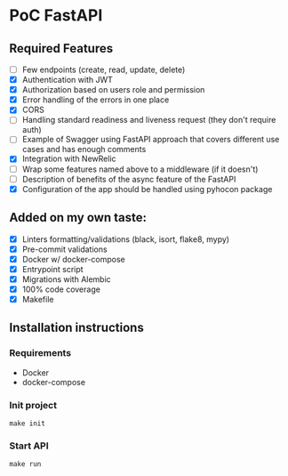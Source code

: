 # PoC FastAPI

## Required Features
- [ ] Few endpoints (create, read, update, delete)
- [x] Authentication with JWT
- [x] Authorization based on users role and permission
- [x] Error handling of the errors in one place
- [x] CORS
- [ ] Handling standard readiness and liveness request (they don't require auth)
- [ ] Example of Swagger using FastAPI approach that covers different use cases and has enough comments
- [x] Integration with NewRelic
- [ ] Wrap some features named above to a middleware (if it doesn't)
- [ ] Description of benefits of the async feature of the FastAPI
- [x] Configuration of the app should be handled using pyhocon package

## Added on my own taste:
- [x] Linters formatting/validations (black, isort, flake8, mypy)
- [x] Pre-commit validations
- [x] Docker w/ docker-compose
- [x] Entrypoint script
- [x] Migrations with Alembic
- [x] 100% code coverage
- [x] Makefile

## Installation instructions
### Requirements
- Docker
- docker-compose

### Init project
```shell
make init
```

### Start API
```shell
make run
```
